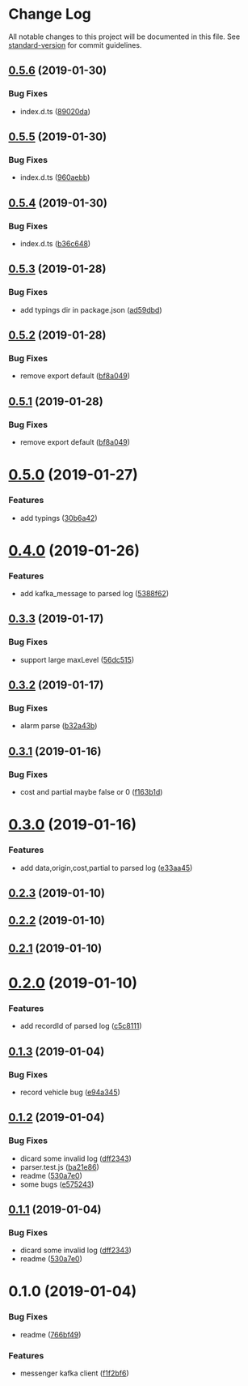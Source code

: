 # Change Log

All notable changes to this project will be documented in this file. See [standard-version](https://github.com/conventional-changelog/standard-version) for commit guidelines.

<a name="0.5.6"></a>
## [0.5.6](https://github.com/36node/shanghaibus-messenger/compare/v0.5.5...v0.5.6) (2019-01-30)


### Bug Fixes

* index.d.ts ([89020da](https://github.com/36node/shanghaibus-messenger/commit/89020da))



<a name="0.5.5"></a>
## [0.5.5](https://github.com/36node/shanghaibus-messenger/compare/v0.5.4...v0.5.5) (2019-01-30)


### Bug Fixes

* index.d.ts ([960aebb](https://github.com/36node/shanghaibus-messenger/commit/960aebb))



<a name="0.5.4"></a>
## [0.5.4](https://github.com/36node/shanghaibus-messenger/compare/v0.5.3...v0.5.4) (2019-01-30)


### Bug Fixes

* index.d.ts ([b36c648](https://github.com/36node/shanghaibus-messenger/commit/b36c648))



<a name="0.5.3"></a>
## [0.5.3](https://github.com/36node/shanghaibus-messenger/compare/v0.5.2...v0.5.3) (2019-01-28)


### Bug Fixes

* add typings dir in package.json ([ad59dbd](https://github.com/36node/shanghaibus-messenger/commit/ad59dbd))



<a name="0.5.2"></a>
## [0.5.2](https://github.com/36node/shanghaibus-messenger/compare/v0.5.0...v0.5.2) (2019-01-28)


### Bug Fixes

* remove export default ([bf8a049](https://github.com/36node/shanghaibus-messenger/commit/bf8a049))



<a name="0.5.1"></a>
## [0.5.1](https://github.com/36node/shanghaibus-messenger/compare/v0.5.0...v0.5.1) (2019-01-28)


### Bug Fixes

* remove export default ([bf8a049](https://github.com/36node/shanghaibus-messenger/commit/bf8a049))



<a name="0.5.0"></a>
# [0.5.0](https://github.com/36node/shanghaibus-messenger/compare/v0.4.0...v0.5.0) (2019-01-27)


### Features

* add typings ([30b6a42](https://github.com/36node/shanghaibus-messenger/commit/30b6a42))



<a name="0.4.0"></a>
# [0.4.0](https://github.com/36node/shanghaibus-messenger/compare/v0.3.3...v0.4.0) (2019-01-26)


### Features

* add kafka_message to parsed log ([5388f62](https://github.com/36node/shanghaibus-messenger/commit/5388f62))



<a name="0.3.3"></a>
## [0.3.3](https://github.com/36node/shanghaibus-messenger/compare/v0.3.2...v0.3.3) (2019-01-17)


### Bug Fixes

* support large maxLevel ([56dc515](https://github.com/36node/shanghaibus-messenger/commit/56dc515))



<a name="0.3.2"></a>
## [0.3.2](https://github.com/36node/shanghaibus-messenger/compare/v0.3.1...v0.3.2) (2019-01-17)


### Bug Fixes

* alarm parse ([b32a43b](https://github.com/36node/shanghaibus-messenger/commit/b32a43b))



<a name="0.3.1"></a>
## [0.3.1](https://github.com/36node/shanghaibus-messenger/compare/v0.3.0...v0.3.1) (2019-01-16)


### Bug Fixes

* cost and partial maybe false or 0 ([f163b1d](https://github.com/36node/shanghaibus-messenger/commit/f163b1d))



<a name="0.3.0"></a>
# [0.3.0](https://github.com/36node/shanghaibus-messenger/compare/v0.2.3...v0.3.0) (2019-01-16)


### Features

* add data,origin,cost,partial to parsed log ([e33aa45](https://github.com/36node/shanghaibus-messenger/commit/e33aa45))



<a name="0.2.3"></a>
## [0.2.3](https://github.com/36node/shanghaibus-messenger/compare/v0.2.2...v0.2.3) (2019-01-10)



<a name="0.2.2"></a>
## [0.2.2](https://github.com/36node/shanghaibus-messenger/compare/v0.2.1...v0.2.2) (2019-01-10)



<a name="0.2.1"></a>
## [0.2.1](https://github.com/36node/shanghaibus-messenger/compare/v0.2.0...v0.2.1) (2019-01-10)



<a name="0.2.0"></a>
# [0.2.0](https://github.com/36node/shanghaibus-messenger/compare/v0.1.3...v0.2.0) (2019-01-10)


### Features

* add recordId of parsed log ([c5c8111](https://github.com/36node/shanghaibus-messenger/commit/c5c8111))



<a name="0.1.3"></a>
## [0.1.3](https://github.com/36node/shanghaibus-messenger/compare/v0.1.2...v0.1.3) (2019-01-04)


### Bug Fixes

* record vehicle bug ([e94a345](https://github.com/36node/shanghaibus-messenger/commit/e94a345))



<a name="0.1.2"></a>
## [0.1.2](https://github.com/36node/shanghaibus-messenger/compare/v0.1.0...v0.1.2) (2019-01-04)


### Bug Fixes

* dicard some invalid log ([dff2343](https://github.com/36node/shanghaibus-messenger/commit/dff2343))
* parser.test.js ([ba21e86](https://github.com/36node/shanghaibus-messenger/commit/ba21e86))
* readme ([530a7e0](https://github.com/36node/shanghaibus-messenger/commit/530a7e0))
* some bugs ([e575243](https://github.com/36node/shanghaibus-messenger/commit/e575243))



<a name="0.1.1"></a>
## [0.1.1](https://github.com/36node/shanghaibus-messenger/compare/v0.1.0...v0.1.1) (2019-01-04)


### Bug Fixes

* dicard some invalid log ([dff2343](https://github.com/36node/shanghaibus-messenger/commit/dff2343))
* readme ([530a7e0](https://github.com/36node/shanghaibus-messenger/commit/530a7e0))



<a name="0.1.0"></a>
# 0.1.0 (2019-01-04)


### Bug Fixes

* readme ([766bf49](https://github.com/36node/shanghaibus-messenger/commit/766bf49))


### Features

* messenger kafka client ([f1f2bf6](https://github.com/36node/shanghaibus-messenger/commit/f1f2bf6))

